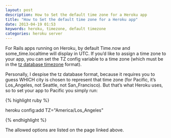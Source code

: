 ```yaml
---
layout: post
description: How to Set the default time zone for a Heroku app
title: "How to Set the default time zone for a Heroku app"
date: 2013-04-19 01:53
keywords: heroku, timezone, default timezone
categories: heroku server
---
```


For Rails apps running on Heroku, by default Time.now and some_time.localtime will display in UTC. If you’d like to assign a time zone to your app, you can set the TZ config variable to a time zone (which must be in the [tz database timezone](http://en.wikipedia.org/wiki/List_of_tz_database_time_zones) format).

Personally, I despise the tz database format, because it requires you to guess WHICH city is chosen to represent that time zone (for Pacific, it’s Los_Angeles, not Seattle, not San_Francisco). But that’s what Heroku uses, so to set your app to Pacific you simply run:

{% highlight ruby %}

  heroku config:add TZ="America/Los_Angeles"

{% endhighlight %}

The allowed options are listed on the page linked above.
